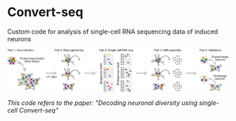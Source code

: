 # Convert-seq
Custom code for analysis of single-cell RNA sequencing data of induced neurons

![Convertseq Scheme](https://github.com/JoachimLu/Convert-seq/blob/master/Figure%201.jpg)

_This code refers to the paper: "Decoding neuronal diversity using single-cell Convert-seq"_
